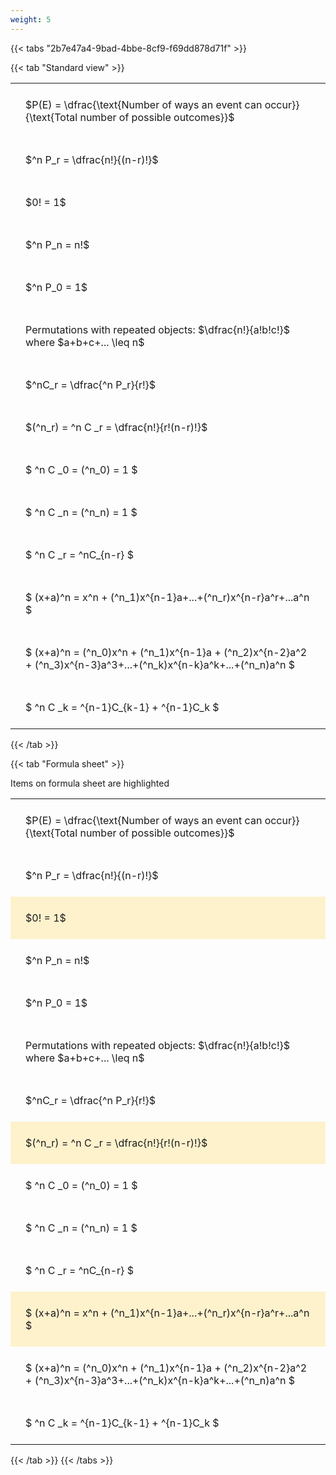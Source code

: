 ```yaml
---
weight: 5
---
```


{{< tabs "2b7e47a4-9bad-4bbe-8cf9-f69dd878d71f" >}}

{{< tab "Standard view" >}}

<style type="text/css">
#T_00a8e th.col_heading {
  text-align: left;
  font-size: 1em;
}
#T_00a8e td {
  text-align: left;
  font-size: 1em;
  padding: 1.5em;
}
</style>
<table id="T_00a8e">
  <thead>
  </thead>
  <tbody>
    <tr>
      <td id="T_00a8e_row0_col0" class="data row0 col0" >$P(E) = \dfrac{\text{Number of ways an event can occur}}{\text{Total number of possible outcomes}}$</td>
    </tr>
    <tr>
      <td id="T_00a8e_row1_col0" class="data row1 col0" >$^n P_r = \dfrac{n!}{(n-r)!}$</td>
    </tr>
    <tr>
      <td id="T_00a8e_row2_col0" class="data row2 col0" >$0! = 1$</td>
    </tr>
    <tr>
      <td id="T_00a8e_row3_col0" class="data row3 col0" >$^n P_n = n!$</td>
    </tr>
    <tr>
      <td id="T_00a8e_row4_col0" class="data row4 col0" >$^n P_0 = 1$</td>
    </tr>
    <tr>
      <td id="T_00a8e_row5_col0" class="data row5 col0" >Permutations with repeated objects: $\dfrac{n!}{a!b!c!}$ where $a+b+c+... \leq n$</td>
    </tr>
    <tr>
      <td id="T_00a8e_row6_col0" class="data row6 col0" >$^nC_r = \dfrac{^n P_r}{r!}$</td>
    </tr>
    <tr>
      <td id="T_00a8e_row7_col0" class="data row7 col0" >$(^n_r) = ^n C _r = \dfrac{n!}{r!(n-r)!}$</td>
    </tr>
    <tr>
      <td id="T_00a8e_row8_col0" class="data row8 col0" >$ ^n C _0 = (^n_0) = 1 $</td>
    </tr>
    <tr>
      <td id="T_00a8e_row9_col0" class="data row9 col0" >$ ^n C _n = (^n_n) = 1 $</td>
    </tr>
    <tr>
      <td id="T_00a8e_row10_col0" class="data row10 col0" >$ ^n C _r = ^nC_{n-r} $</td>
    </tr>
    <tr>
      <td id="T_00a8e_row11_col0" class="data row11 col0" >$ (x+a)^n = x^n + (^n_1)x^{n-1}a+...+(^n_r)x^{n-r}a^r+...a^n    $</td>
    </tr>
    <tr>
      <td id="T_00a8e_row12_col0" class="data row12 col0" >$ (x+a)^n = (^n_0)x^n + (^n_1)x^{n-1}a + (^n_2)x^{n-2}a^2 + (^n_3)x^{n-3}a^3+...+(^n_k)x^{n-k}a^k+...+(^n_n)a^n $</td>
    </tr>
    <tr>
      <td id="T_00a8e_row13_col0" class="data row13 col0" >$ ^n C _k = ^{n-1}C_{k-1} + ^{n-1}C_k $</td>
    </tr>
  </tbody>
</table>
{{< /tab >}}

{{< tab "Formula sheet" >}}

Items on formula sheet are highlighted 
<br>
<style type="text/css">
#T_08911 th.col_heading {
  text-align: left;
  font-size: 1em;
}
#T_08911 td {
  text-align: left;
  font-size: 1em;
  padding: 1.5em;
}
#T_08911_row0_col0, #T_08911_row1_col0, #T_08911_row3_col0, #T_08911_row4_col0, #T_08911_row5_col0, #T_08911_row6_col0, #T_08911_row8_col0, #T_08911_row9_col0, #T_08911_row10_col0, #T_08911_row12_col0, #T_08911_row13_col0 {
  background-color: rgba(0,0,0,0);
}
#T_08911_row2_col0, #T_08911_row7_col0, #T_08911_row11_col0 {
  background-color: rgba(255,194,10, 0.2);
}
</style>
<table id="T_08911">
  <thead>
  </thead>
  <tbody>
    <tr>
      <td id="T_08911_row0_col0" class="data row0 col0" >$P(E) = \dfrac{\text{Number of ways an event can occur}}{\text{Total number of possible outcomes}}$</td>
    </tr>
    <tr>
      <td id="T_08911_row1_col0" class="data row1 col0" >$^n P_r = \dfrac{n!}{(n-r)!}$</td>
    </tr>
    <tr>
      <td id="T_08911_row2_col0" class="data row2 col0" >$0! = 1$</td>
    </tr>
    <tr>
      <td id="T_08911_row3_col0" class="data row3 col0" >$^n P_n = n!$</td>
    </tr>
    <tr>
      <td id="T_08911_row4_col0" class="data row4 col0" >$^n P_0 = 1$</td>
    </tr>
    <tr>
      <td id="T_08911_row5_col0" class="data row5 col0" >Permutations with repeated objects: $\dfrac{n!}{a!b!c!}$ where $a+b+c+... \leq n$</td>
    </tr>
    <tr>
      <td id="T_08911_row6_col0" class="data row6 col0" >$^nC_r = \dfrac{^n P_r}{r!}$</td>
    </tr>
    <tr>
      <td id="T_08911_row7_col0" class="data row7 col0" >$(^n_r) = ^n C _r = \dfrac{n!}{r!(n-r)!}$</td>
    </tr>
    <tr>
      <td id="T_08911_row8_col0" class="data row8 col0" >$ ^n C _0 = (^n_0) = 1 $</td>
    </tr>
    <tr>
      <td id="T_08911_row9_col0" class="data row9 col0" >$ ^n C _n = (^n_n) = 1 $</td>
    </tr>
    <tr>
      <td id="T_08911_row10_col0" class="data row10 col0" >$ ^n C _r = ^nC_{n-r} $</td>
    </tr>
    <tr>
      <td id="T_08911_row11_col0" class="data row11 col0" >$ (x+a)^n = x^n + (^n_1)x^{n-1}a+...+(^n_r)x^{n-r}a^r+...a^n    $</td>
    </tr>
    <tr>
      <td id="T_08911_row12_col0" class="data row12 col0" >$ (x+a)^n = (^n_0)x^n + (^n_1)x^{n-1}a + (^n_2)x^{n-2}a^2 + (^n_3)x^{n-3}a^3+...+(^n_k)x^{n-k}a^k+...+(^n_n)a^n $</td>
    </tr>
    <tr>
      <td id="T_08911_row13_col0" class="data row13 col0" >$ ^n C _k = ^{n-1}C_{k-1} + ^{n-1}C_k $</td>
    </tr>
  </tbody>
</table>
{{< /tab >}}
{{< /tabs >}}